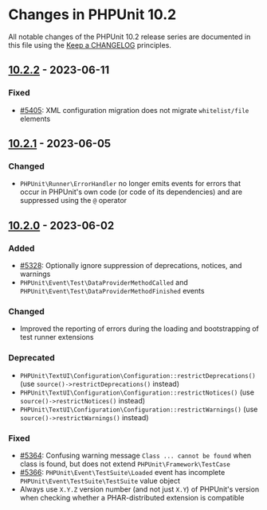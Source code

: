# Changes in PHPUnit 10.2

All notable changes of the PHPUnit 10.2 release series are documented in this file using the [Keep a CHANGELOG](https://keepachangelog.com/) principles.

## [10.2.2] - 2023-06-11

### Fixed

-   [#5405](https://github.com/sebastianbergmann/phpunit/issues/5405): XML configuration migration does not migrate `whitelist/file` elements

## [10.2.1] - 2023-06-05

### Changed

-   `PHPUnit\Runner\ErrorHandler` no longer emits events for errors that occur in PHPUnit's own code (or code of its dependencies) and are suppressed using the `@` operator

## [10.2.0] - 2023-06-02

### Added

-   [#5328](https://github.com/sebastianbergmann/phpunit/issues/5328): Optionally ignore suppression of deprecations, notices, and warnings
-   `PHPUnit\Event\Test\DataProviderMethodCalled` and `PHPUnit\Event\Test\DataProviderMethodFinished` events

### Changed

-   Improved the reporting of errors during the loading and bootstrapping of test runner extensions

### Deprecated

-   `PHPUnit\TextUI\Configuration\Configuration::restrictDeprecations()` (use `source()->restrictDeprecations()` instead)
-   `PHPUnit\TextUI\Configuration\Configuration::restrictNotices()` (use `source()->restrictNotices()` instead)
-   `PHPUnit\TextUI\Configuration\Configuration::restrictWarnings()` (use `source()->restrictWarnings()` instead)

### Fixed

-   [#5364](https://github.com/sebastianbergmann/phpunit/issues/5364): Confusing warning message `Class ... cannot be found` when class is found, but does not extend `PHPUnit\Framework\TestCase`
-   [#5366](https://github.com/sebastianbergmann/phpunit/issues/5366): `PHPUnit\Event\TestSuite\Loaded` event has incomplete `PHPUnit\Event\TestSuite\TestSuite` value object
-   Always use `X.Y.Z` version number (and not just `X.Y`) of PHPUnit's version when checking whether a PHAR-distributed extension is compatible

[10.2.2]: https://github.com/sebastianbergmann/phpunit/compare/10.2.1...10.2.2
[10.2.1]: https://github.com/sebastianbergmann/phpunit/compare/10.2.0...10.2.1
[10.2.0]: https://github.com/sebastianbergmann/phpunit/compare/10.1.3...10.2.0
